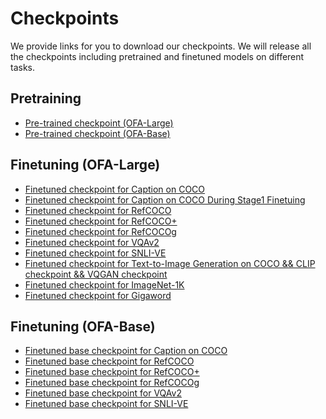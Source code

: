 # Checkpoints

We provide links for you to download our checkpoints. We will release all the checkpoints including pretrained and finetuned models on different tasks. 

## Pretraining
* <a href="https://ofa-beijing.oss-cn-beijing.aliyuncs.com/checkpoints/ofa_large.pt"> Pre-trained checkpoint (OFA-Large) </a>
* <a href="https://ofa-beijing.oss-cn-beijing.aliyuncs.com/checkpoints/ofa_base.pt"> Pre-trained checkpoint (OFA-Base) </a>

## Finetuning (OFA-Large)

* <a href="https://ofa-beijing.oss-cn-beijing.aliyuncs.com/checkpoints/caption_large_best_clean.pt"> Finetuned checkpoint for Caption on COCO </a>
* <a href="https://ofa-beijing.oss-cn-beijing.aliyuncs.com/checkpoints/checkpoint_stage1_best.pt"> Finetuned checkpoint for Caption on COCO During Stage1 Finetuing </a>
* <a href="https://ofa-beijing.oss-cn-beijing.aliyuncs.com/checkpoints/refcoco_large_best.pt"> Finetuned checkpoint for RefCOCO </a>
* <a href="https://ofa-beijing.oss-cn-beijing.aliyuncs.com/checkpoints/refcocoplus_large_best.pt"> Finetuned checkpoint for RefCOCO+ </a>
* <a href="https://ofa-beijing.oss-cn-beijing.aliyuncs.com/checkpoints/refcocog_large_best.pt"> Finetuned checkpoint for RefCOCOg </a>
* <a href="https://ofa-beijing.oss-cn-beijing.aliyuncs.com/checkpoints/vqa_large_best.pt"> Finetuned checkpoint for VQAv2 </a>
* <a href="https://ofa-beijing.oss-cn-beijing.aliyuncs.com/checkpoints/snli_ve_large_best.pt"> Finetuned checkpoint for SNLI-VE </a>
* <a href="https://ofa-beijing.oss-cn-beijing.aliyuncs.com/checkpoints/image_gen_large_best.zip"> Finetuned checkpoint for Text-to-Image Generation on COCO && CLIP checkpoint && VQGAN checkpoint </a>
* <a href="https://ofa-beijing.oss-cn-beijing.aliyuncs.com/checkpoints/imagenet_1k_large_best.pt"> Finetuned checkpoint for ImageNet-1K </a>
* <a href="https://ofa-beijing.oss-cn-beijing.aliyuncs.com/checkpoints/gigaword_large_best.pt"> Finetuned checkpoint for Gigaword </a>


## Finetuning (OFA-Base)
* <a href="https://ofa-beijing.oss-cn-beijing.aliyuncs.com/checkpoints/caption_base_best.pt"> Finetuned base checkpoint for Caption on COCO </a>
* <a href="https://ofa-beijing.oss-cn-beijing.aliyuncs.com/checkpoints/refcoco_base_best.pt"> Finetuned base checkpoint for RefCOCO </a>
* <a href="https://ofa-beijing.oss-cn-beijing.aliyuncs.com/checkpoints/refcocoplus_base_best.pt"> Finetuned base checkpoint for RefCOCO+ </a>
* <a href="https://ofa-beijing.oss-cn-beijing.aliyuncs.com/checkpoints/refcocog_base_best.pt"> Finetuned base checkpoint for RefCOCOg </a>
* <a href="https://ofa-beijing.oss-cn-beijing.aliyuncs.com/checkpoints/vqa_base_best.pt"> Finetuned base checkpoint for VQAv2 </a>
* <a href="https://ofa-beijing.oss-cn-beijing.aliyuncs.com/checkpoints/snli_ve_base_best.pt"> Finetuned base checkpoint for SNLI-VE </a>